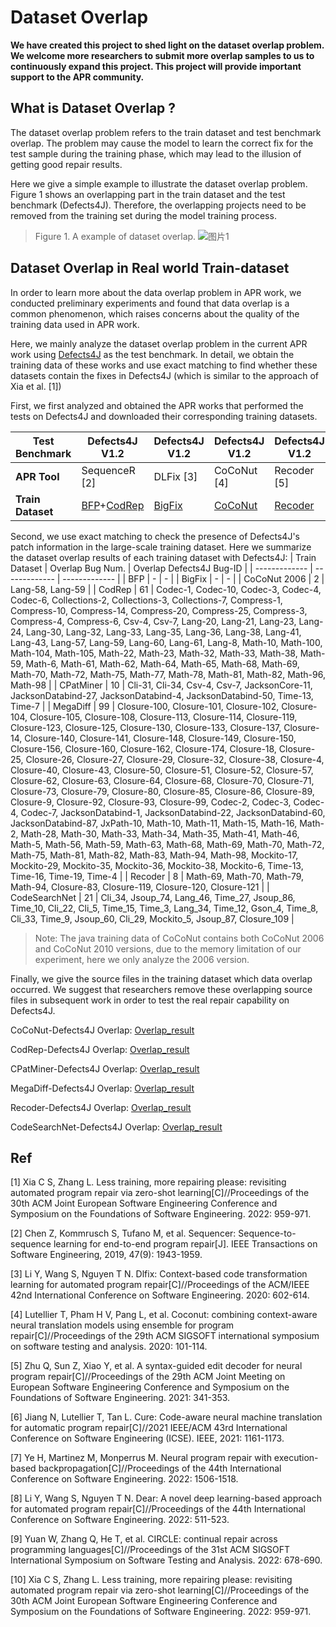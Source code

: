 # Dataset Overlap
**We have created this project to shed light on the dataset overlap problem. We welcome more researchers to submit more overlap samples to us to continuously expand this project. This project will provide important support to the APR community.**

## What is Dataset Overlap ?
The dataset overlap problem refers to the train dataset and test benchmark overlap. The problem may cause the model to learn the correct fix for the test sample during the training phase, which may lead to the illusion of getting good repair results.

Here we give a simple example to illustrate the dataset overlap problem. Figure 1 shows an overlapping part in the train dataset and the test benchmark (Defects4J). Therefore, the overlapping projects need to be removed from the training set during the model training process.
>Figure 1. A example of dataset overlap.
![图片1](https://user-images.githubusercontent.com/102460432/219946126-547f36fc-76bb-4228-a395-bb1d312368d0.jpg)


## Dataset Overlap in Real world Train-dataset
In order to learn more about the data overlap problem in APR work, we conducted preliminary experiments and found that data overlap is a common phenomenon, which raises concerns about the quality of the training data used in APR work.

Here, we mainly analyze the dataset overlap problem in the current APR work using [Defects4J](https://github.com/rjust/defects4j) as the test benchmark. In detail, we obtain the training data of these works and use exact matching to find whether these datasets contain the fixes in Defects4J (which is similar to the approach of Xia et al. [1])

First, we first analyzed and obtained the APR works that performed the tests on Defects4J and downloaded their corresponding training datasets.

| Test Benchmark  | Defects4J V1.2 | Defects4J V1.2 | Defects4J V1.2 | Defects4J V1.2 | Defects4J V1.2 | Defects4J V1.2 | Defects4J V1.2 | Defects4J V1.2 | Defects4J V1.2 | Defects4J V2.0 | Defects4J V2.0 | Defects4J V2.0 |
| ------------- | ------------- |------------- |------------- |------------- |------------- |------------- |------------- |------------- |------------- |------------- |------------- |------------- |
| **APR Tool**  |  SequenceR [2]  | DLFix [3] | CoCoNut [4] | Recoder [5] | CURE [6] | RewardRepair[7] | DEAR [8] | CIRCLE [9] |  AlphaRepair [10] | Recoder [5] | RewardRepair [7] | AlphaRepair [10] |
| **Train Dataset**  | [BFP](https://www.google.com/url?q=https%3A%2F%2Fzenodo.org%2Frecord%2F7478730%2Ffiles%2FBFP_datasets.zip%3Fdownload%3D1&sa=D&sntz=1&usg=AOvVaw2sWE-2ztdr-uvuVUvE1nc0)+[CodRep](https://github.com/KTH/CodRep-competition/)  | [BigFix](https://drive.google.com/open?id=1KL3M-BbisVLWXyvn05V6huSLNUby_9qN) | [CoCoNut](https://github.com/lin-tan/CoCoNut-Artifact/releases) | [Recoder](https://drive.google.com/drive/folders/1ECNX98qj9FMdRT2MXOUY6aQ6-sNT0b_a?usp=sharing) | [CoCoNut](https://github.com/lin-tan/CoCoNut-Artifact/releases) | [CoCoNut](https://github.com/lin-tan/CoCoNut-Artifact/releases)+[MegaDiff](https://github.com/monperrus/megadiff)+[CodRep](https://github.com/KTH/CodRep-competition/)+[CodRep](https://github.com/KTH/CodRep-competition/) | [CPatMiner](https://drive.google.com/open?id=1M_0dRYqhCMh26GQbnX4Igp_2jSrTS1tV) | [CoCoNut](https://github.com/lin-tan/CoCoNut-Artifact/releases) |   [CodeSearchNet](https://github.com/github/CodeSearchNet)  | [Recoder](https://drive.google.com/drive/folders/1ECNX98qj9FMdRT2MXOUY6aQ6-sNT0b_a?usp=sharing) | [CoCoNut](https://github.com/lin-tan/CoCoNut-Artifact/releases)+[MegaDiff](https://github.com/monperrus/megadiff)+[CodRep](https://github.com/KTH/CodRep-competition/) |  [CodeSearchNet](https://github.com/github/CodeSearchNet)  |


Second, we use exact matching to check the presence of Defects4J's patch information in the large-scale training dataset.
Here we summarize the dataset overlap results of each training dataset with Defects4J:
| Train Dataset | Overlap Bug Num. | Overlap Defects4J Bug-ID |
| ------------- | ------------- | ------------- |
| BFP | - | - |
| BigFix | - | - |
| CoCoNut 2006 | 2 | Lang-58, Lang-59 |
| CodRep | 61 | Codec-1, Codec-10, Codec-3, Codec-4, Codec-6, Collections-2, Collections-3, Collections-7, Compress-1, Compress-10, Compress-14, Compress-20, Compress-25, Compress-3, Compress-4, Compress-6, Csv-4, Csv-7, Lang-20, Lang-21, Lang-23, Lang-24, Lang-30, Lang-32, Lang-33, Lang-35, Lang-36, Lang-38, Lang-41, Lang-43, Lang-57, Lang-59, Lang-60, Lang-61, Lang-8, Math-10, Math-100, Math-104, Math-105, Math-22, Math-23, Math-32, Math-33, Math-38, Math-59, Math-6, Math-61, Math-62, Math-64, Math-65, Math-68, Math-69, Math-70, Math-72, Math-75, Math-77, Math-78, Math-81, Math-82, Math-96, Math-98 |
| CPatMiner | 10 | Cli-31, Cli-34, Csv-4, Csv-7, JacksonCore-11, JacksonDatabind-27, JacksonDatabind-4, JacksonDatabind-50, Time-13, Time-7 |
| MegaDiff | 99 | Closure-100, Closure-101, Closure-102, Closure-104, Closure-105, Closure-108, Closure-113, Closure-114, Closure-119, Closure-123, Closure-125, Closure-130, Closure-133, Closure-137, Closure-14, Closure-140, Closure-141, Closure-148, Closure-149, Closure-150, Closure-156, Closure-160, Closure-162, Closure-174, Closure-18, Closure-25, Closure-26, Closure-27, Closure-29, Closure-32, Closure-38, Closure-4, Closure-40, Closure-43, Closure-50, Closure-51, Closure-52, Closure-57, Closure-62, Closure-63, Closure-64, Closure-68, Closure-70, Closure-71, Closure-73, Closure-79, Closure-80, Closure-85, Closure-86, Closure-89, Closure-9, Closure-92, Closure-93, Closure-99, Codec-2, Codec-3, Codec-4, Codec-7, JacksonDatabind-1, JacksonDatabind-22, JacksonDatabind-60, JacksonDatabind-87, JxPath-10, Math-10, Math-11, Math-15, Math-16, Math-2, Math-28, Math-30, Math-33, Math-34, Math-35, Math-41, Math-46, Math-5, Math-56, Math-59, Math-63, Math-68, Math-69, Math-70, Math-72, Math-75, Math-81, Math-82, Math-83, Math-94, Math-98, Mockito-17, Mockito-29, Mockito-35, Mockito-36, Mockito-38, Mockito-6, Time-13, Time-16, Time-19, Time-4 |
| Recoder | 8 | Math-69, Math-70, Math-79, Math-94, Closure-83, Closure-119, Closure-120, Closure-121 |
| CodeSearchNet | 21 | Cli_34, Jsoup_74, Lang_46, Time_27, Jsoup_86, Time_10, Cli_22, Cli_5, Time_15, Time_3, Lang_34, Time_12, Gson_4, Time_8, Cli_33, Time_9, Jsoup_60, Cli_29, Mockito_5, Jsoup_87, Closure_109 |


> Note: The java training data of CoCoNut contains both CoCoNut 2006 and CoCoNut 2010 versions, due to the memory limitation of our experiment, here we only analyze the 2006 version.

Finally, we give the source files in the training dataset which data overlap occurred. We suggest that researchers remove these overlapping source files in subsequent work in order to test the real repair capability on Defects4J.


CoCoNut-Defects4J Overlap: [Overlap_result](https://github.com/huangkNIPC/APR-Survey/blob/main/dataset_overlap/overlap_D4j_CoCoNut/overlap_result.txt)

CodRep-Defects4J Overlap: [Overlap_result](https://github.com/huangkNIPC/APR-Survey/blob/main/dataset_overlap/overlap_D4j_CodRep/overlap_result.txt)

CPatMiner-Defects4J Overlap: [Overlap_result](https://github.com/huangkNIPC/APR-Survey/blob/main/dataset_overlap/overlap_D4j_CPatMiner/overlap_result.txt)

MegaDiff-Defects4J Overlap: [Overlap_result](https://github.com/huangkNIPC/APR-Survey/blob/main/dataset_overlap/overlap_D4j_MegaDiff/overlap_result.txt)

Recoder-Defects4J Overlap: [Overlap_result](https://github.com/huangkNIPC/APR-Survey/blob/main/dataset_overlap/overlap_D4j_Recoder/overlap_code_info.txt)

CodeSearchNet-Defects4J Overlap: [Overlap_result](https://github.com/huangkNIPC/APR-Survey/blob/main/dataset_overlap/overlap_D4j_CodeSearchNet/overlap_result.txt)


## Ref

[1] Xia C S, Zhang L. Less training, more repairing please: revisiting automated program repair via zero-shot learning[C]//Proceedings of the 30th ACM Joint European Software Engineering Conference and Symposium on the Foundations of Software Engineering. 2022: 959-971.

[2] Chen Z, Kommrusch S, Tufano M, et al. Sequencer: Sequence-to-sequence learning for end-to-end program repair[J]. IEEE Transactions on Software Engineering, 2019, 47(9): 1943-1959.

[3] Li Y, Wang S, Nguyen T N. Dlfix: Context-based code transformation learning for automated program repair[C]//Proceedings of the ACM/IEEE 42nd International Conference on Software Engineering. 2020: 602-614.

[4] Lutellier T, Pham H V, Pang L, et al. Coconut: combining context-aware neural translation models using ensemble for program repair[C]//Proceedings of the 29th ACM SIGSOFT international symposium on software testing and analysis. 2020: 101-114.

[5] Zhu Q, Sun Z, Xiao Y, et al. A syntax-guided edit decoder for neural program repair[C]//Proceedings of the 29th ACM Joint Meeting on European Software Engineering Conference and Symposium on the Foundations of Software Engineering. 2021: 341-353.

[6] Jiang N, Lutellier T, Tan L. Cure: Code-aware neural machine translation for automatic program repair[C]//2021 IEEE/ACM 43rd International Conference on Software Engineering (ICSE). IEEE, 2021: 1161-1173.

[7] Ye H, Martinez M, Monperrus M. Neural program repair with execution-based backpropagation[C]//Proceedings of the 44th International Conference on Software Engineering. 2022: 1506-1518.

[8] Li Y, Wang S, Nguyen T N. Dear: A novel deep learning-based approach for automated program repair[C]//Proceedings of the 44th International Conference on Software Engineering. 2022: 511-523.

[9] Yuan W, Zhang Q, He T, et al. CIRCLE: continual repair across programming languages[C]//Proceedings of the 31st ACM SIGSOFT International Symposium on Software Testing and Analysis. 2022: 678-690.

[10] Xia C S, Zhang L. Less training, more repairing please: revisiting automated program repair via zero-shot learning[C]//Proceedings of the 30th ACM Joint European Software Engineering Conference and Symposium on the Foundations of Software Engineering. 2022: 959-971.
